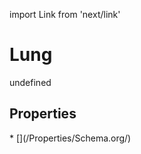 import Link from 'next/link'
# Lung

undefined

## Properties

<Grid>
* [](/Properties/Schema.org/)

</Grid>

